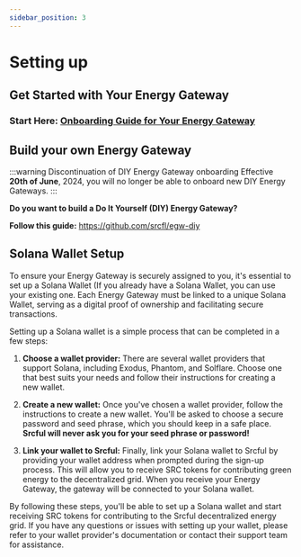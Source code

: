 ```yaml
---
sidebar_position: 3
---
```


# Setting up 

## Get Started with Your Energy Gateway

### Start Here: [Onboarding Guide for Your Energy Gateway](https://github.com/srcfl/egw-getting-started)

## Build your own Energy Gateway

:::warning Discontinuation of DIY Energy Gateway onboarding
Effective **20th of June**, 2024, you will no longer be able to onboard new DIY Energy Gateways.
:::

**Do you want to build a Do It Yourself (DIY) Energy Gateway?**

**Follow this guide:** https://github.com/srcfl/egw-diy


## Solana Wallet Setup

To ensure your Energy Gateway is securely assigned to you, it's essential to set up a Solana Wallet (If you already have a Solana Wallet, you can use your existing one. Each Energy Gateway must be linked to a unique Solana Wallet, serving as a digital proof of ownership and facilitating secure transactions.

Setting up a Solana wallet is a simple process that can be completed in a few steps:

1. **Choose a wallet provider:** There are several wallet providers that support Solana, including Exodus, Phantom, and Solflare. Choose one that best suits your needs and follow their instructions for creating a new wallet.

2. **Create a new wallet:** Once you've chosen a wallet provider, follow the instructions to create a new wallet. You'll be asked to choose a secure password and seed phrase, which you should keep in a safe place. **Srcful will never ask you for your seed phrase or password!**

3. **Link your wallet to Srcful:** Finally, link your Solana wallet to Srcful by providing your wallet address when prompted during the sign-up process. This will allow you to receive SRC tokens for contributing green energy to the decentralized grid. When you receive your Energy Gateway, the gateway will be connected to your Solana wallet. 

By following these steps, you'll be able to set up a Solana wallet and start receiving SRC tokens for contributing to the Srcful decentralized energy grid. If you have any questions or issues with setting up your wallet, please refer to your wallet provider's documentation or contact their support team for assistance.





